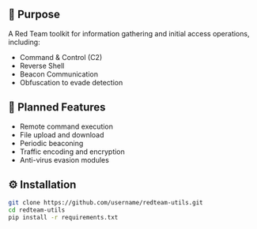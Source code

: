 
## 🎯 Purpose
A Red Team toolkit for information gathering and initial access operations, including:
- Command & Control (C2)
- Reverse Shell
- Beacon Communication
- Obfuscation to evade detection

## 📌 Planned Features
- Remote command execution
- File upload and download
- Periodic beaconing
- Traffic encoding and encryption
- Anti-virus evasion modules

## ⚙️ Installation
```bash
git clone https://github.com/username/redteam-utils.git
cd redteam-utils
pip install -r requirements.txt

